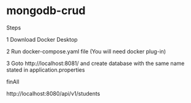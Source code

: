 # mongodb-crud

Steps

1 Download Docker Desktop

2 Run docker-compose.yaml file (You will need docker plug-in)

3 Goto http://localhost:8081/ and create database with the same name stated in application.properties

finAll

http://localhost:8080/api/v1/students




